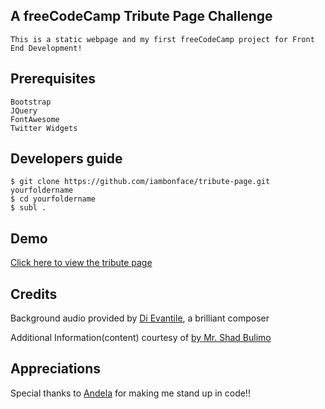 
## A freeCodeCamp Tribute Page Challenge

    This is a static webpage and my first freeCodeCamp project for Front End Development! 

## Prerequisites
	Bootstrap
    JQuery
    FontAwesome
    Twitter Widgets 

## Developers guide
    $ git clone https://github.com/iambonface/tribute-page.git yourfoldername
    $ cd yourfoldername
    $ subl .

## Demo
<a href="http://iambonface.github.io/tribute-page">Click here to view the tribute page </a>

## Credits
Background audio provided by <a href="http://www.dievantile.com">Di Evantile</a>, a brilliant composer
    
Additional Information(content) courtesy of <a href="http://www.abeingo.com/"> by Mr. Shad Bulimo</a>

## Appreciations
Special thanks to <a href="http://www.andela.com/">Andela</a>
 for making me stand up in code!! 



